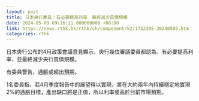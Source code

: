 ```yaml
---
layout: post
title: 日本央行委員：有必要提高利率　最終減少買債規模
date: 2024-05-09 09:16:11.000000000 +08:00
link: https://news.rthk.hk/rthk/ch/component/k2/1752395-20240509.htm
categories: rthk
---
```


日本央行公布的4月政策會議意見顯示，央行幾位審議委員都認為，有必要提高利率，並最終減少央行買債規模。

有委員警告，通脹或超出預期。

1名委員指，若4月季度報告中的展望得以實現，將在大約兩年內持續穩定地實現2%的通脹目標，產出缺口將是正值，所以利率或高於目前市場預期。
